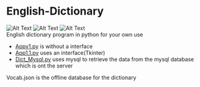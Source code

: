 # English-Dictionary
![Alt Text](https://img.shields.io/badge/Python-3.7.4-red)
![Alt Text](https://img.shields.io/badge/MySQL-8.0-orange)
![Alt Text](https://img.shields.io/badge/JSON-2019--09-lightgrey)<br/>
English dictionary program in python for your own use

* [Appv1.py](https://github.com/Ashish138200/English-Dictionary/blob/master/app-v1.py) is without a interface
* [App1.1.py](https://github.com/Ashish138200/English-Dictionary/blob/master/app_v1.1.py) uses an interface(Tkinter)
* [Dict_Mysql.py](https://github.com/Ashish138200/English-Dictionary/blob/master/Dict_Mysql.py) uses mysql to retrieve the data from the mysql database which is ont the server 

Vocab.json is the offline database for the dictionary
